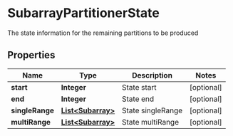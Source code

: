 

# SubarrayPartitionerState

The state information for the remaining partitions to be produced

## Properties

Name | Type | Description | Notes
------------ | ------------- | ------------- | -------------
**start** | **Integer** | State start |  [optional]
**end** | **Integer** | State end |  [optional]
**singleRange** | [**List&lt;Subarray&gt;**](Subarray.md) | State singleRange |  [optional]
**multiRange** | [**List&lt;Subarray&gt;**](Subarray.md) | State multiRange |  [optional]



